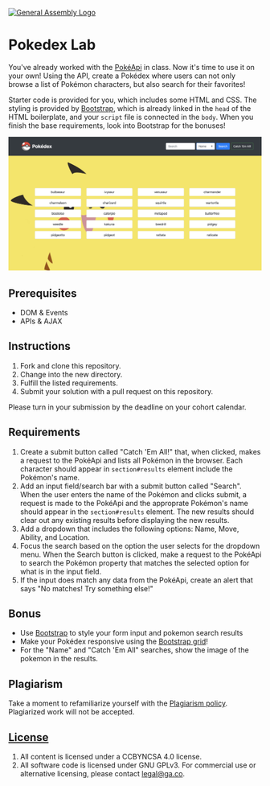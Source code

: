 [![General Assembly Logo](https://camo.githubusercontent.com/1a91b05b8f4d44b5bbfb83abac2b0996d8e26c92/687474703a2f2f692e696d6775722e636f6d2f6b6538555354712e706e67)](https://generalassemb.ly/education/web-development-immersive)

# Pokedex Lab

You've already worked with the [PokéApi](https://pokeapi.co/) in class. Now it's
time to use it on your own! Using the API, create a Pokédex where users can not
only browse a list of Pokémon characters, but also search for their favorites!

Starter code is provided for you, which includes some HTML and CSS. The styling
is provided by [Bootstrap](https://getbootstrap.com/docs/4.3/layout/grid/),
which is already linked in the `head` of the HTML boilerplate, and your `script`
file is connected in the `body`. When you finish the base requirements, look
into Bootstrap for the bonuses!

![Pokédex](img/screenshot2.png)

## Prerequisites

- DOM & Events
- APIs & AJAX

## Instructions

1. Fork and clone this repository.
2. Change into the new directory.
3. Fulfill the listed requirements.
4. Submit your solution with a pull request on this repository.

Please turn in your submission by the deadline on your cohort calendar.

## Requirements

1. Create a submit button called "Catch 'Em All!" that, when clicked, makes a
   request to the PokéApi and lists all Pokémon in the browser. Each character
   should appear in `section#results` element include the Pokémon's name.
2. Add an input field/search bar with a submit button called "Search". When the
   user enters the name of the Pokémon and clicks submit, a request is made to
   the PokéApi and the approprate Pokémon's name should appear in the
   `section#results` element. The new results should clear out any existing
   results before displaying the new results.
3. Add a dropdown that includes the following options: Name, Move, Ability, and
   Location.
4. Focus the search based on the option the user selects for the dropdown menu.
   When the Search button is clicked, make a request to the PokéApi to search
   the Pokémon property that matches the selected option for what is in the
   input field.
5. If the input does match any data from the PokéApi, create an alert that says
   "No matches! Try something else!"

## Bonus

- Use [Bootstrap](https://getbootstrap.com/) to style your form input and
  pokemon search results
- Make your Pokédex responsive using the
  [Bootstrap grid](https://getbootstrap.com/docs/4.3/layout/grid/)!
- For the "Name" and "Catch 'Em All" searches, show the image of the pokemon in
  the results.

## Plagiarism

Take a moment to refamiliarize yourself with the
[Plagiarism policy](https://git.generalassemb.ly/DC-WDI/Administrative/blob/master/plagiarism.md).
Plagiarized work will not be accepted.

## [License](LICENSE)

1.  All content is licensed under a CC­BY­NC­SA 4.0 license.
2.  All software code is licensed under GNU GPLv3. For commercial use or
    alternative licensing, please contact legal@ga.co.
